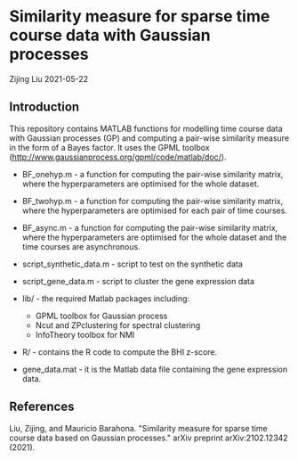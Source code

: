 Similarity measure for sparse time course data with Gaussian processes
================
Zijing Liu
2021-05-22

Introduction
------------
This repository contains MATLAB functions for modelling time course data with
Gaussian processes (GP) and computing a pair-wise similarity measure in the form of
a Bayes factor. It uses the GPML toolbox (http://www.gaussianprocess.org/gpml/code/matlab/doc/).

* BF_onehyp.m - a function for computing the pair-wise similarity matrix, where the hyperparameters are optimised for the whole dataset.
* BF_twohyp.m - a function for computing the pair-wise similarity matrix, where the hyperparameters are optimised for each pair of time courses.
* BF_async.m - a function for computing the pair-wise similarity matrix, where the hyperparameters are optimised for the whole dataset and the time courses are asynchronous.
* script_synthetic_data.m - script to test on the synthetic data
* script_gene_data.m - script to cluster the gene expression data

* lib/ - the required Matlab packages including:
	* GPML toolbox for Gaussian process
	* Ncut and ZPclustering for spectral clustering
	* InfoTheory toolbox for NMI

* R/ - contains the R code to compute the BHI z-score.
* gene_data.mat - it is the Matlab data file containing the gene expression data.

References
------------
Liu, Zijing, and Mauricio Barahona. "Similarity measure for sparse time course data based on Gaussian processes." arXiv preprint arXiv:2102.12342 (2021).